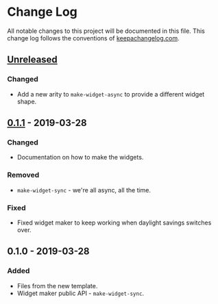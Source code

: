 # Change Log
All notable changes to this project will be documented in this file. This change log follows the conventions of [keepachangelog.com](http://keepachangelog.com/).

## [Unreleased]
### Changed
- Add a new arity to `make-widget-async` to provide a different widget shape.

## [0.1.1] - 2019-03-28
### Changed
- Documentation on how to make the widgets.

### Removed
- `make-widget-sync` - we're all async, all the time.

### Fixed
- Fixed widget maker to keep working when daylight savings switches over.

## 0.1.0 - 2019-03-28
### Added
- Files from the new template.
- Widget maker public API - `make-widget-sync`.

[Unreleased]: https://github.com/your-name/clj-table/compare/0.1.1...HEAD
[0.1.1]: https://github.com/your-name/clj-table/compare/0.1.0...0.1.1
